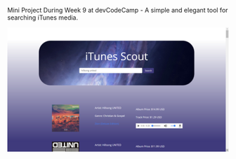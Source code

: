 
Mini Project During Week 9 at devCodeCamp - A simple and elegant tool for searching iTunes media.


![alt text](https://github.com/jdboyce/iTunes_Scout/blob/master/GitHub_Cover.png)
